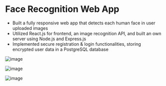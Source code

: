 # Face Recognition Web App

- Built a fully responsive web app that detects each human face in user uploaded images
- Utilized React.js for frontend, an image recognition API, and built an own server using Node.js and Express.js
- Implemented secure registration & login functionalities, storing encrypted user data in a PostgreSQL database 
 
 
![image](https://user-images.githubusercontent.com/66896340/118203013-00c02180-b410-11eb-8b70-f9d52703a934.png)

![image](https://user-images.githubusercontent.com/66896340/118202757-6fe94600-b40f-11eb-9468-273adf1c2231.png)

![image](https://user-images.githubusercontent.com/66896340/118202985-f00fab80-b40f-11eb-9482-90ca5be88bc9.png)
 
 
